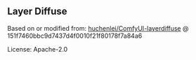 ## Layer Diffuse

Based on or modified from: [huchenlei/ComfyUI-layerdiffuse](https://github.com/huchenlei/ComfyUI-layerdiffuse) @ 151f7460bbc9d7437d4f0010f21f80178f7a84a6

License: Apache-2.0



